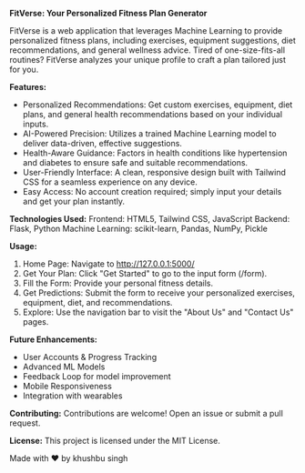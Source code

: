 **FitVerse: Your Personalized Fitness Plan Generator**

FitVerse is a web application that leverages Machine Learning to provide personalized fitness plans, including exercises, equipment suggestions, diet recommendations, and general wellness advice. Tired of one-size-fits-all routines? FitVerse analyzes your unique profile to craft a plan tailored just for you.

**Features:**
* Personalized Recommendations: Get custom exercises, equipment, diet plans, and general health recommendations based on your individual inputs.
* AI-Powered Precision: Utilizes a trained Machine Learning model to deliver data-driven, effective suggestions.
* Health-Aware Guidance: Factors in health conditions like hypertension and diabetes to ensure safe and suitable recommendations.
* User-Friendly Interface: A clean, responsive design built with Tailwind CSS for a seamless experience on any device.
* Easy Access: No account creation required; simply input your details and get your plan instantly.

**Technologies Used:**
Frontend: HTML5, Tailwind CSS, JavaScript
Backend: Flask, Python
Machine Learning: scikit-learn, Pandas, NumPy, Pickle

**Usage:**
1. Home Page: Navigate to http://127.0.0.1:5000/
2. Get Your Plan: Click "Get Started" to go to the input form (/form).
3. Fill the Form: Provide your personal fitness details.
4. Get Predictions: Submit the form to receive your personalized exercises, equipment, diet, and recommendations.
5. Explore: Use the navigation bar to visit the "About Us" and "Contact Us" pages.

**Future Enhancements:**
* User Accounts & Progress Tracking
* Advanced ML Models
* Feedback Loop for model improvement
* Mobile Responsiveness
* Integration with wearables

**Contributing:**
Contributions are welcome! Open an issue or submit a pull request.

**License:**
This project is licensed under the MIT License.

Made with ❤️ by khushbu singh
